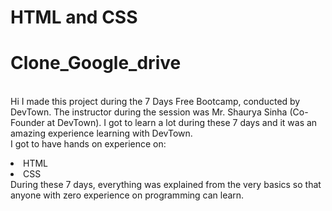 # HTML and CSS
# Clone_Google_drive
<br> Hi I made this project during the 7 Days Free Bootcamp, conducted by DevTown. The instructor during the session was Mr. Shaurya Sinha (Co-Founder at DevTown). I got to learn a lot during these 7 days and it was an amazing experience learning with DevTown.
<br> I got to have hands on experience on:
<li>HTML
<li>CSS
<br>During these 7 days, everything was explained from the very basics so that anyone with zero experience on programming can learn.
